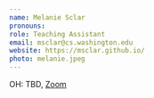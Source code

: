 ```yaml
---
name: Melanie Sclar
pronouns: 
role: Teaching Assistant
email: msclar@cs.washington.edu
website: https://msclar.github.io/
photo: melanie.jpeg
---
```


OH: TBD, [Zoom](https://washington.zoom.us/my/TBD)
